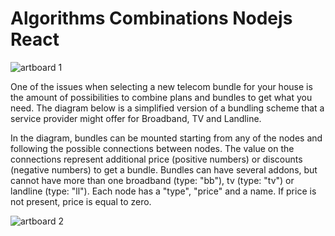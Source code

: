 # Algorithms Combinations Nodejs React

![artboard 1](https://user-images.githubusercontent.com/6524612/37366071-307d29ee-26de-11e8-978e-b388cc7f29d9.png)

One of the issues when selecting a new telecom bundle for your house is the amount of possibilities to combine plans and bundles to get what you need. The diagram below is a simplified version of a bundling scheme that a service provider might offer for Broadband, TV and Landline.

In the diagram, bundles can be mounted starting from any of the nodes and following the possible connections between nodes. The value on the connections represent additional price (positive numbers) or discounts (negative numbers) to get a bundle. Bundles can have several addons, but cannot have more than one broadband (type: "bb"), tv (type: "tv") or landline (type: "ll"). Each node has a "type", "price" and a name. If price is not present, price is equal to zero.

![artboard 2](https://user-images.githubusercontent.com/6524612/37366322-e6c50488-26de-11e8-8996-872be087d872.png)

